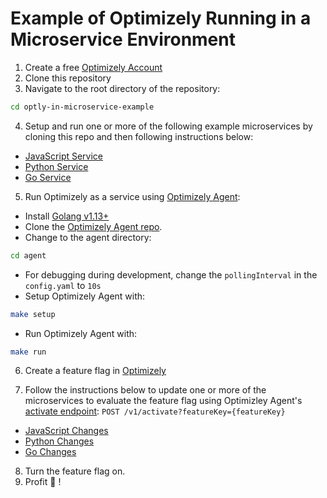 # Example of Optimizely Running in a Microservice Environment

1. Create a free [Optimizely Account](https://www.optimizely.com/rollouts-signup/?utm_source=youtube&utm_campaign=microservice-feature-flags)
2. Clone this repository
3. Navigate to the root directory of the repository:
```bash
cd optly-in-microservice-example
```
4. Setup and run one or more of the following example microservices by cloning this repo and then following instructions below:
 - [JavaScript Service](./javascript-service)
 - [Python Service](./python-service)
 - [Go Service](./go-service)

5. Run Optimizely as a service using [Optimizely Agent](https://docs.developers.optimizely.com/full-stack/docs/setup-optimizely-agent):
 - Install [Golang v1.13+](https://golang.org/dl/)
 - Clone the [Optimizely Agent repo](https://github.com/optimizely/agent).
 - Change to the agent directory:
 ```bash
 cd agent
 ```
 - For debugging during development, change the `pollingInterval` in the `config.yaml` to `10s`
 - Setup Optimizely Agent with:
 ```bash
 make setup
 ```
 - Run Optimizely Agent with:
 ```bash
 make run
 ```


6. Create a feature flag in [Optimizely](https://app.optimizely.com)

7. Follow the instructions below to update one or more of the microservices to evaluate the feature flag using Optimizley Agent's [activate endpoint](https://docs.developers.optimizely.com/full-stack/docs/use-optimizely-agent#section-manage-features): `POST /v1/activate?featureKey={featureKey}`
 - [JavaScript Changes](./javascript-service/README.md#evaluate-the-feature-flag)
 - [Python Changes](./python-service/README.md#evaluate-the-feature-flag)
 - [Go Changes](./go-service/README.md#evaluate-the-feature-flag)

8. Turn the feature flag on.
9. Profit 🎉 !
